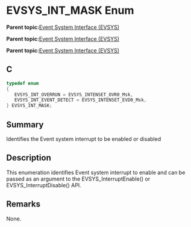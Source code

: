 # EVSYS\_INT\_MASK Enum

**Parent topic:**[Event System Interface \(EVSYS\)](GUID-4123115C-42A7-4EC0-B2DC-4C84BF4B725D.md)

**Parent topic:**[Event System Interface \(EVSYS\)](GUID-7759454F-C614-4AB7-960B-73C072313AB0.md)

**Parent topic:**[Event System Interface \(EVSYS\)](GUID-D902E0B9-6742-44C0-B7DE-F71201692AAA.md)

## C

```c
typedef enum
{
   EVSYS_INT_OVERRUN = EVSYS_INTENSET_OVR0_Msk,
   EVSYS_INT_EVENT_DETECT = EVSYS_INTENSET_EVD0_Msk,
} EVSYS_INT_MASK;

```

## Summary

Identifies the Event system interrupt to be enabled or disabled

## Description

This enumeration identifies Event system interrupt to enable and can be passed as an argument to the EVSYS\_InterruptEnable\(\) or EVSYS\_InterruptDisable\(\) API.

## Remarks

None.

